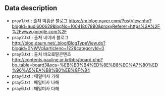 ## Data description 

 - pray1.txt : 출처 박홍균 블로그 https://m.blog.naver.com/PostView.nhn?blogId=audi600629&logNo=10041807880&proxyReferer=https%3A%2F%2Fwww.google.com%2F
 - pray2.txt : 출처 네이버 블로그 http://blog.daum.net/_blog/BlogTypeView.do?blogid=0NWVc&articleno=122&categoryId=0
 - pray3.txt : 출처 바오로딸콘텐츠 http://contents.pauline.or.kr/bbs/board.php?bo_table=board3&sca=%EB%B3%B4%ED%8E%B8%EC%A7%80%ED%96%A5%EA%B8%B0%EB%8F%84
 - pray4.txt : 매일미사 가해
 - pray5.txt : 매일미사 나해
 - pray6.txt : 매일미사 다해